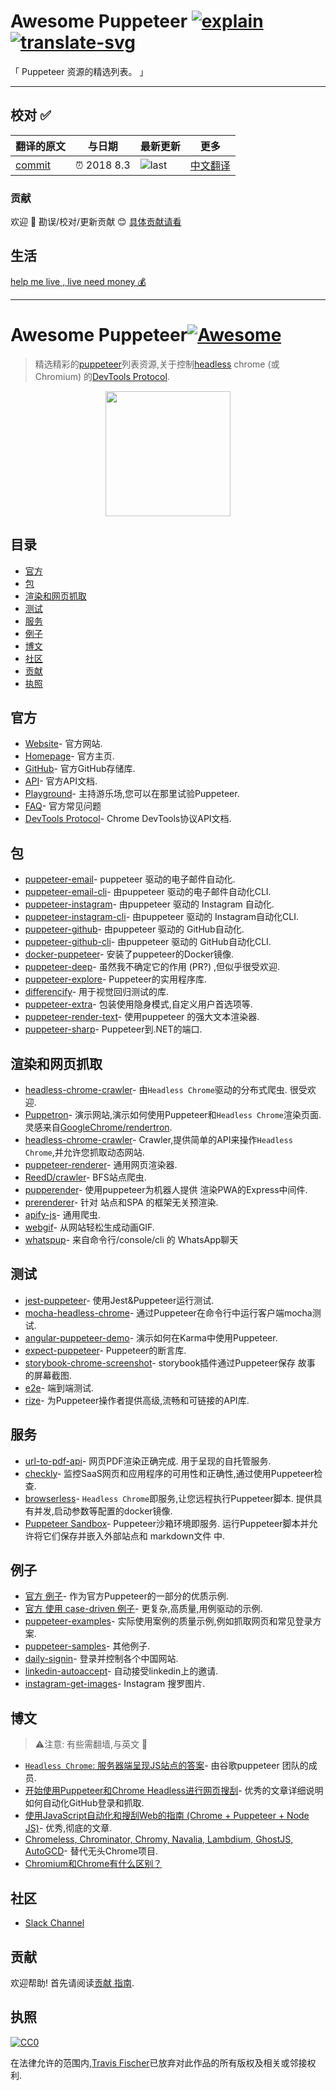 # Awesome Puppeteer [![explain]][source] [![translate-svg]][translate-list]

[explain]: http://llever.com/explain.svg
[source]: https://github.com/chinanf-boy/Source-Explain
[translate-svg]: http://llever.com/translate.svg
[translate-list]: https://github.com/chinanf-boy/chinese-translate-list

「 Puppeteer 资源的精选列表。 」

[more]: https://github.com/chinanf-boy/chinese-translate-list

---

## 校对 ✅

<!-- doc-templite START generated -->
<!-- time = '2018 8.3' -->

翻译的原文 | 与日期 | 最新更新 | 更多
---|---|---|---
[commit] | ⏰ 2018 8.3 | ![last] | [中文翻译][more]
<!-- doc-templite END generated -->

[commit]:  https://github.com/transitive-bullshit/awesome-puppeteer/tree/858a95b8d608abf507d5968a75ae86990be45768
[last]: https://img.shields.io/github/last-commit/transitive-bullshit/awesome-puppeteer.svg

### 贡献

欢迎 👏 勘误/校对/更新贡献 😊 [具体贡献请看](https://github.com/chinanf-boy/chinese-translate-list#贡献)

## 生活

[help me live , live need money 💰](https://github.com/chinanf-boy/live-need-money)

---


# Awesome Puppeteer[![Awesome](https://cdn.rawgit.com/sindresorhus/awesome/d7305f38d29fed78fa85652e3a63e154dd8e8829/media/badge.svg)](https://github.com/sindresorhus/awesome)

> 精选精彩的[puppeteer](https://developers.google.com/web/tools/puppeteer/)列表资源,关于控制[headless](https://developers.google.com/web/updates/2017/04/headless-chrome) chrome (或 Chromium) 的[DevTools Protocol](https://chromedevtools.github.io/devtools-protocol/). 

<p align="center">
  <img width="200" src="https://cdn.rawgit.com/transitive-bullshit/awesome-puppeteer/master/logo.png">
</p>

## 目录

<!-- START doctoc generated TOC please keep comment here to allow auto update -->
<!-- DON'T EDIT THIS SECTION, INSTEAD RE-RUN doctoc TO UPDATE -->


- [官方](#%E5%AE%98%E6%96%B9)
- [包](#%E5%8C%85)
- [渲染和网页抓取](#%E6%B8%B2%E6%9F%93%E5%92%8C%E7%BD%91%E9%A1%B5%E6%8A%93%E5%8F%96)
- [测试](#%E6%B5%8B%E8%AF%95)
- [服务](#%E6%9C%8D%E5%8A%A1)
- [例子](#%E4%BE%8B%E5%AD%90)
- [博文](#%E5%8D%9A%E6%96%87)
- [社区](#%E7%A4%BE%E5%8C%BA)
- [贡献](#%E8%B4%A1%E7%8C%AE)
- [执照](#%E6%89%A7%E7%85%A7)

<!-- END doctoc generated TOC please keep comment here to allow auto update -->

## 官方

-   [Website](https://pptr.dev)- 官方网站. 
-   [Homepage](https://developers.google.com/web/tools/puppeteer)- 官方主页. 
-   [GitHub](https://github.com/GoogleChrome/puppeteer)- 官方GitHub存储库. 
-   [API](https://github.com/GoogleChrome/puppeteer/blob/master/docs/api.md)- 官方API文档. 
-   [Playground](https://try-puppeteer.appspot.com)- 主持游乐场,您可以在那里试验Puppeteer. 
-   [FAQ](https://developers.google.com/web/tools/puppeteer/faq)- 官方常见问题
-   [DevTools Protocol](https://chromedevtools.github.io/devtools-protocol/)-  Chrome DevTools协议API文档. 

## 包

-   [puppeteer-email](https://github.com/transitive-bullshit/puppeteer-email)- puppeteer 驱动的电子邮件自动化. 
-   [puppeteer-email-cli](https://github.com/transitive-bullshit/puppeteer-email/tree/master/packages/puppeteer-email-cli)- 由puppeteer 驱动的电子邮件自动化CLI. 
-   [puppeteer-instagram](https://github.com/transitive-bullshit/puppeteer-instagram)- 由puppeteer 驱动的 Instagram 自动化. 
-   [puppeteer-instagram-cli](https://github.com/transitive-bullshit/puppeteer-instagram-cli)- 由puppeteer 驱动的 Instagram自动化CLI. 
-   [puppeteer-github](https://github.com/transitive-bullshit/puppeteer-github)- 由puppeteer 驱动的 GitHub自动化. 
-   [puppeteer-github-cli](https://github.com/transitive-bullshit/puppeteer-github-cli)- 由puppeteer 驱动的 GitHub自动化CLI. 
-   [docker-puppeteer](https://github.com/alekzonder/docker-puppeteer)- 安装了puppeteer的Docker镜像. 
-   [puppeteer-deep](https://github.com/zhentaoo/puppeteer-deep)- 虽然我不确定它的作用 (PR?) ,但似乎很受欢迎. 
-   [puppeteer-explore](https://github.com/laispace/puppeteer-explore)- Puppeteer的实用程序库. 
-   [differencify](https://github.com/NimaSoroush/differencify)- 用于视觉回归测试的库. 
-   [puppeteer-extra](https://github.com/berstend/puppeteer-extra)- 包装使用隐身模式,自定义用户首选项等. 
-   [puppeteer-render-text](https://github.com/transitive-bullshit/puppeteer-render-text)- 使用puppeteer 的强大文本渲染器. 
-   [puppeteer-sharp](https://github.com/kblok/puppeteer-sharp)-  Puppeteer到.NET的端口. 

## 渲染和网页抓取

-   [headless-chrome-crawler](https://github.com/yujiosaka/headless-chrome-crawler)- 由`Headless Chrome`驱动的分布式爬虫. 很受欢迎. 
-   [Puppetron](https://github.com/cheeaun/puppetron)- 演示网站,演示如何使用Puppeteer和`Headless Chrome`渲染页面. 灵感来自[GoogleChrome/rendertron](https://github.com/GoogleChrome/rendertron). 
-   [headless-chrome-crawler](https://github.com/yujiosaka/headless-chrome-crawler)-  Crawler,提供简单的API来操作`Headless Chrome`,并允许您抓取动态网站. 
-   [puppeteer-renderer](https://github.com/zenato/puppeteer-renderer)- 通用网页渲染器. 
-   [ReedD/crawler](https://github.com/ReedD/crawler)-  BFS站点爬虫. 
-   [pupperender](https://github.com/LasaleFamine/pupperender)- 使用puppeteer为机器人提供 渲染PWA的Express中间件. 
-   [prerenderer](https://github.com/Tribex/prerenderer)- 针对 站点和SPA 的框架无关预渲染. 
-   [apify-js](https://github.com/apifytech/apify-js)- 通用爬虫. 
-   [webgif](https://github.com/anishkny/webgif)- 从网站轻松生成动画GIF. 
-   [whatspup](https://github.com/sarfraznawaz2005/whatspup)- 来自命令行/console/cli 的 WhatsApp聊天

## 测试

-   [jest-puppeteer](https://github.com/smooth-code/jest-puppeteer)- 使用Jest&Puppeteer运行测试. 
-   [mocha-headless-chrome](https://github.com/direct-adv-interfaces/mocha-headless-chrome)- 通过Puppeteer在命令行中运行客户端mocha测试. 
-   [angular-puppeteer-demo](https://github.com/Quramy/angular-puppeteer-demo)- 演示如何在Karma中使用Puppeteer. 
-   [expect-puppeteer](https://github.com/smooth-code/jest-puppeteer/tree/master/packages/expect-puppeteer)-  Puppeteer的断言库. 
-   [storybook-chrome-screenshot](https://github.com/tsuyoshiwada/storybook-chrome-screenshot)- storybook插件通过Puppeteer保存 故事 的屏幕截图. 
-   [e2e](https://github.com/dollarshaveclub/e2e)- 端到端测试. 
-   [rize](https://github.com/g-plane/rize)- 为Puppeteer操作者提供高级,流畅和可链接的API库. 

## 服务

-   [url-to-pdf-api](https://github.com/alvarcarto/url-to-pdf-api)- 网页PDF渲染正确完成. 用于呈现的自托管服务. 
-   [checkly](https://checklyhq.com)- 监控SaaS网页和应用程序的可用性和正确性,通过使用Puppeteer检查. 
-   [browserless](https://github.com/joelgriffith/browserless)- `Headless Chrome`即服务,让您远程执行Puppeteer脚本. 提供具有并发,启动参数等配置的docker镜像. 
-   [Puppeteer Sandbox](https://puppeteersandbox.com)-  Puppeteer沙箱环境即服务. 运行Puppeteer脚本并允许将它们保存并嵌入外部站点和 markdown文件 中. 

## 例子

-   [官方 例子](https://github.com/GoogleChrome/puppeteer/tree/master/examples/)- 作为官方Puppeteer的一部分的优质示例. 
-   [官方 使用 case-driven 例子](https://github.com/GoogleChromeLabs/puppeteer-examples)- 更复杂,高质量,用例驱动的示例. 
-   [puppeteer-examples](https://github.com/checkly/puppeteer-examples)- 实际使用案例的质量示例,例如抓取网页和常见登录方案. 
-   [puppeteer-samples](https://github.com/sweekson/puppeteer-samples)- 其他例子. 
-   [daily-signin](https://github.com/yidinghan/daily-signin)- 登录并控制各个中国网站. 
-   [linkedin-autoaccept](https://github.com/MRdotB/linkedin-autoaccept)- 自动接受linkedin上的邀请. 
-   [instagram-get-images](https://github.com/aofdev/instagram-get-images)-  Instagram 搜罗图片. 

## 博文

> ⚠️注意: 有些需翻墙,与英文 

-   [`Headless Chrome`: 服务器端呈现JS站点的答案](https://developers.google.com/web/tools/puppeteer/articles/ssr)- 由谷歌puppeteer 团队的成员. 
-   [开始使用Puppeteer和Chrome Headless进行网页搜刮](https://medium.com/@e_mad_ehsan/getting-started-with-puppeteer-and-chrome-headless-for-web-scrapping-6bf5979dee3e)- 优秀的文章详细说明如何自动化GitHub登录和抓取. 
-   [使用JavaScript自动化和搜刮Web的指南 (Chrome + Puppeteer + Node JS)](https://codeburst.io/a-guide-to-automating-scraping-the-web-with-javascript-chrome-puppeteer-node-js-b18efb9e9921)- 优秀,彻底的文章. 
-   [Chromeless, Chrominator, Chromy, Navalia, Lambdium, GhostJS, AutoGCD](https://medium.com/@kensoh/chromeless-chrominator-chromy-navalia-lambdium-ghostjs-autogcd-ef34bcd26907)- 替代无头Chrome项目. 
-   [Chromium和Chrome有什么区别？](https://www.howtogeek.com/202825/what%E2%80%99s-the-difference-between-chromium-and-chrome/)

## 社区

-   [Slack Channel](https://join.slack.com/t/puppeteer/shared_invite/enQtMzU4MjIyMDA5NTM4LTM1OTdkNDhlM2Y4ZGUzZDdjYjM5ZWZlZGFiZjc4MTkyYTVlYzIzYjU5NDIyNzgyMmFiNDFjN2UzNWU0N2ZhZDc)

## 贡献

欢迎帮助! 首先请阅读[贡献 指南](https://github.com/transitive-bullshit/awesome-puppeteer/blob/master/contributing.md). 

## 执照

[![CC0](http://mirrors.creativecommons.org/presskit/buttons/88x31/svg/cc-zero.svg)](http://creativecommons.org/publicdomain/zero/1.0)

在法律允许的范围内,[Travis Fischer](https://github.com/transitive-bullshit)已放弃对此作品的所有版权及相关或邻接权利. 
